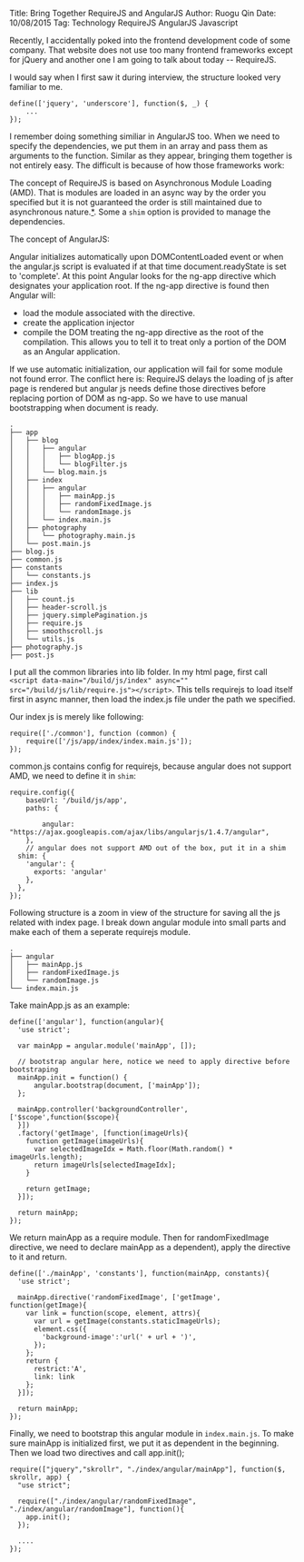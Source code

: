 Title: Bring Together RequireJS and AngularJS
Author: Ruogu Qin
Date: 10/08/2015
Tag: Technology
     RequireJS
     AngularJS
     Javascript

Recently, I accidentally poked into the frontend development code of some company. That website does not use too many frontend 
frameworks except for jQuery and another one I am going to talk about today -- RequireJS.

I would say when I first saw it during interview, the structure looked very familiar to me.

~~~~{.js}
define(['jquery', 'underscore'], function($, _) {
    ...
});
~~~~

I remember doing something similiar in AngularJS too. When we need to specify the dependencies, we put them
in an array and pass them as arguments to the function. Similar as they appear, bringing them together is not entirely easy. The difficult is because of how those frameworks work:

The concept of RequireJS is based on Asynchronous Module Loading (AMD). That is 
modules are loaded in an async way by the order you specified but it is not guaranteed the order is still maintained due to asynchronous nature.[*](http://www.sitepoint.com/understanding-requirejs-for-effective-javascript-module-loading/). Some
a `shim` option is provided to manage the dependencies.

The concept of AngularJS:

Angular initializes automatically upon DOMContentLoaded event or when the angular.js script is evaluated if at that time document.readyState is set to 'complete'. At this point Angular looks for the ng-app directive which designates your application root. If the ng-app directive is found then Angular will:

* load the module associated with the directive.
* create the application injector
* compile the DOM treating the ng-app directive as the root of the compilation. This allows you to tell it to treat only a portion of the DOM as an Angular application.

If we use automatic initialization, our application will fail for some module not found error. 
The conflict here is: RequireJS delays the loading of js after page is rendered but angular js needs define those directives before replacing portion of DOM as ng-app. So we have to use manual bootstrapping when document is ready.
~~~~
.
├── app
│   ├── blog
│   │   ├── angular
│   │   │   ├── blogApp.js
│   │   │   └── blogFilter.js
│   │   └── blog.main.js
│   ├── index
│   │   ├── angular
│   │   │   ├── mainApp.js
│   │   │   ├── randomFixedImage.js
│   │   │   └── randomImage.js
│   │   └── index.main.js
│   ├── photography
│   │   └── photography.main.js
│   └── post.main.js
├── blog.js
├── common.js
├── constants
│   └── constants.js
├── index.js
├── lib
│   ├── count.js
│   ├── header-scroll.js
│   ├── jquery.simplePagination.js
│   ├── require.js
│   ├── smoothscroll.js
│   └── utils.js
├── photography.js
├── post.js
~~~~

I put all the common libraries into lib folder. In my html page, first call `<script data-main="/build/js/index" async="" src="/build/js/lib/require.js"></script>`. This tells requirejs
to load itself first in async manner, then load the index.js file under the path we specified.

Our index js is merely like following:

~~~~{.js}
require(['./common'], function (common) {
    require(['/js/app/index/index.main.js']);
});
~~~~

common.js contains config for requirejs, because angular does not support AMD, we need to define it in `shim`:

~~~~{.js}
require.config({
    baseUrl: '/build/js/app',
    paths: {
       
        angular: "https://ajax.googleapis.com/ajax/libs/angularjs/1.4.7/angular",
    },
    // angular does not support AMD out of the box, put it in a shim
  shim: {
    'angular': {
      exports: 'angular'
    },
  },
});
~~~~

Following structure is a zoom in view of the structure for saving all the js related with index page. I break down angular module into small parts and make each of them a seperate requirejs module.
~~~~
.
├── angular
│   ├── mainApp.js
│   ├── randomFixedImage.js
│   └── randomImage.js
└── index.main.js
~~~~

Take mainApp.js as an example:

~~~~{.js}
define(['angular'], function(angular){
  'use strict';

  var mainApp = angular.module('mainApp', []);

  // bootstrap angular here, notice we need to apply directive before bootstraping
  mainApp.init = function() {
      angular.bootstrap(document, ['mainApp']);
  };

  mainApp.controller('backgroundController', ['$scope',function($scope){
  }])
  .factory('getImage', [function(imageUrls){
    function getImage(imageUrls){
      var selectedImageIdx = Math.floor(Math.random() * imageUrls.length);
      return imageUrls[selectedImageIdx];
    }

    return getImage;
  }]);

  return mainApp;
});
~~~~

We return mainApp as a require module. Then for randomFixedImage directive, we need to declare mainApp as a dependent), apply the directive to it and return.

~~~~{.js}
define(['./mainApp', 'constants'], function(mainApp, constants){
  'use strict';

  mainApp.directive('randomFixedImage', ['getImage', function(getImage){
    var link = function(scope, element, attrs){
      var url = getImage(constants.staticImageUrls);
      element.css({
        'background-image':'url(' + url + ')',
      });
    };
    return {
      restrict:'A',
      link: link
    };
  }]);

  return mainApp;
});
~~~~

Finally, we need to bootstrap this angular module in `index.main.js`. To make sure mainApp is initialized first, we put it as dependent in the beginning. Then we load two directives
and call app.init();

~~~~{.js}
require(["jquery","skrollr", "./index/angular/mainApp"], function($, skrollr, app) {
  "use strict";

  require(["./index/angular/randomFixedImage", "./index/angular/randomImage"], function(){
    app.init();
  });
  
  ....
});
~~~~

